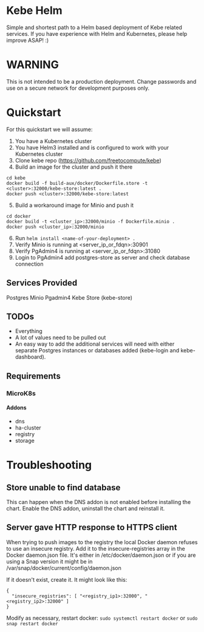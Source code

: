 # Kebe Helm

Simple and shortest path to a Helm based deployment of Kebe related services. If you have
experience with Helm and Kubernetes, please help improve ASAP! :)

# WARNING

This is not intended to be a production deployment. Change passwords and use
on a secure network for development purposes only.

# Quickstart

For this quickstart we will assume:

1. You have a Kubernetes cluster
2. You have Helm3 installed and is configured to work with your Kubernetes cluster
3. Clone kebe repo (https://github.com/freetocompute/kebe)
4. Build an image for the cluster and push it there

```
cd kebe
docker build -f build-aux/docker/Dockerfile.store -t <cluster>:32000/kebe-store:latest .
docker push <cluster>:32000/kebe-store:latest
```

5. Build a workaround image for Minio and push it

```
cd docker
docker build -t <cluster_ip>:32000/minio -f Dockerfile.minio .
docker push <cluster_ip>:32000/minio
```

6. Run `helm install <name-of-your-deployment> .`
6. Verify Minio is running at <server_ip_or_fdqn>:30901
7. Verify PgAdmin4 is running at <server_ip_or_fdqn>:31080
8. Login to PgAdmin4 add postgres-store as server and check database connection

## Services Provided

Postgres
Minio
Pgadmin4
Kebe Store (kebe-store)

## TODOs

* Everything
* A lot of values need to be pulled out
* An easy way to add the additional services will need with either separate
  Postgres instances or databases added (kebe-login and kebe-dashboard).

## Requirements

### MicroK8s

#### Addons

* dns
* ha-cluster
* registry
* storage


# Troubleshooting

## Store unable to find database

This can happen when the DNS addon is not enabled before installing the chart.
Enable the DNS addon, uninstall the chart and reinstall it.

## Server gave HTTP response to HTTPS client

When trying to push images to the registry the local Docker daemon refuses to
use an insecure registry. Add it to the insecure-registries array in the
Docker daemon.json file. It's either in /etc/docker/daemon.json or if you are
using a Snap version it might be in /var/snap/docker/current/config/daemon.json

If it doesn't exist, create it. It might look like this:

```
{
  "insecure_registries": [ "<registry_ip1>:32000", "<registry_ip2>:32000" ]
}
```

Modify as necessary, restart docker: `sudo systemctl restart docker` or
`sudo snap restart docker`
